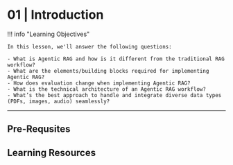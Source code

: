 # 01 | Introduction

!!! info "Learning Objectives"

    In this lesson, we'll answer the following questions:

    - What is Agentic RAG and how is it different from the traditional RAG workflow? 
    - What are the elements/building blocks required for implementing Agentic RAG? 
    - How does evaluation change when implementing Agentic RAG? 
    - What is the technical architecture of an Agentic RAG workflow? 
    - What’s the best approach to handle and integrate diverse data types (PDFs, images, audio) seamlessly?


---

## Pre-Requsites


## Learning Resources